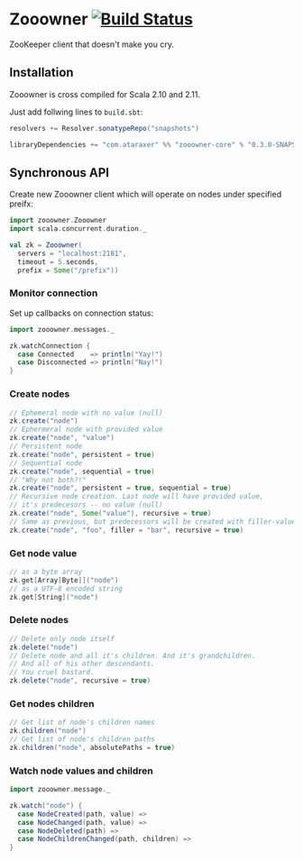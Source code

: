 # Zooowner [![Build Status](https://travis-ci.org/ataraxer/zooowner.svg?branch=master)](https://travis-ci.org/ataraxer/zooowner)

ZooKeeper client that doesn't make you cry.


## Installation

Zooowner is cross compiled for Scala 2.10 and 2.11.

Just add follwing lines to `build.sbt`:

```scala
resolvers += Resolver.sonatypeRepo("snapshots")

libraryDependencies += "com.ataraxer" %% "zooowner-core" % "0.3.0-SNAPSHOT"
```


## Synchronous API

Create new Zooowner client which will operate on nodes under specified preifx:

```scala
import zooowner.Zooowner
import scala.concurrent.duration._

val zk = Zooowner(
  servers = "localhost:2181",
  timeout = 5.seconds,
  prefix = Some("/prefix"))
```


### Monitor connection

Set up callbacks on connection status:

```scala
import zooowner.messages._

zk.watchConnection {
  case Connected    => println("Yay!")
  case Disconnected => println("Nay!")
}
```


### Create nodes

```scala
// Ephemeral node with no value (null)
zk.create("node")
// Ephermeral node with provided value
zk.create("node", "value")
// Persistent node
zk.create("node", persistent = true)
// Sequential node
zk.create("node", sequential = true)
// "Why not both?!"
zk.create("node", persistent = true, sequential = true)
// Recursive node creation. Last node will have provided value,
// it's predecesors -- no value (null)
zk.create("node", Some("value"), recursive = true)
// Same as previous, but predecessors will be created with filler-value
zk.create("node", "foo", filler = "bar", recursive = true)
```


### Get node value

```scala
// as a byte array
zk.get[Array[Byte]]("node")
// as a UTF-8 encoded string
zk.get[String]("node")
```


### Delete nodes

```scala
// Delete only node itself
zk.delete("node")
// Delete node and all it's children. And it's grandchildren.
// And all of his other descendants.
// You cruel bastard.
zk.delete("node", recursive = true)
```


### Get nodes children

```scala
// Get list of node's children names
zk.children("node")
// Get list of node's children paths
zk.children("node", absolutePaths = true)
```


### Watch node values and children

```scala
import zooowner.message._

zk.watch("node") {
  case NodeCreated(path, value) =>
  case NodeChanged(path, value) =>
  case NodeDeleted(path) =>
  case NodeChildrenChanged(path, children) =>
}
```

